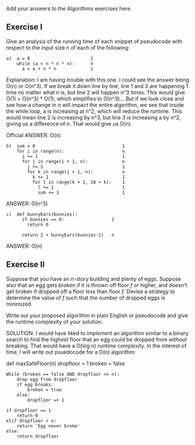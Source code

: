 Add your answers to the Algorithms exercises here.

## Exercise I

Give an analysis of the running time of each snippet of
pseudocode with respect to the input size n of each of the following:

```
a)  a = 0                       1
    while (a < n * n * n):      n
      a = a + n * n             1
```

Explanation:
I am having trouble with this one. I could see the answer being O(n) or O(n^3). If we break it down line by line, line 1 and 3 are happening 1 time no matter what n is, but line 2 will happen n^3 times. This would give O(1) + O(n^3) \* O(1), which simplifies to O(n^3)... But if we look close and see how a change in n will impact the entire algorithm, we see that inside the while loop, a is increasing at n^2, which will reduce the runtime. This would mean line 2 is increasing by n^3, but line 3 is increasing a by n^2, giving us a difference of n. That would give us O(n).

Official ANSWER: O(n)

```
b)  sum = 0                                 1
    for i in range(n):                      n
      i += 1                                1
      for j in range(i + 1, n):             n
        j += 1                              1
        for k in range(j + 1, n):           n
          k += 1                            1
          for l in range(k + 1, 10 + k):    1
            l += 1                          1
            sum += 1                        1
```

ANSWER: O(n^3)

```
c)  def bunnyEars(bunnies):
      if bunnies == 0:                  1
        return 0

      return 2 + bunnyEars(bunnies-1)   n
```

ANSWER: O(n)

## Exercise II

Suppose that you have an _n_-story building and plenty of eggs. Suppose also that an egg gets broken if it is thrown off floor _f_ or higher, and doesn't get broken if dropped off a floor less than floor _f_. Devise a strategy to determine the value of _f_ such that the number of dropped eggs is minimized.

Write out your proposed algorithm in plain English or pseudocode and give the runtime complexity of your solution.

SOLUTION:
I would have liked to implement an algorithm similar to a binary search to find the highest floor that an egg could be dropped from without breaking. That would have a O(log n) runtime complexity. In the interest of time, I will write out psuedocode for a O(n) algorithm:

def maxSafeFloor(n)
dropfloor = 1
broken = false

    While (broken == false AND dropfloor <= n):
        drop egg from dropfloor
        if egg breaks:
            broken = true
        else:
            dropfloor =+ 1

    if dropfloor == 1
        return 0
    elif dropfloor > n:
        return 'Egg never broke'
    else:
        return dropfloor
